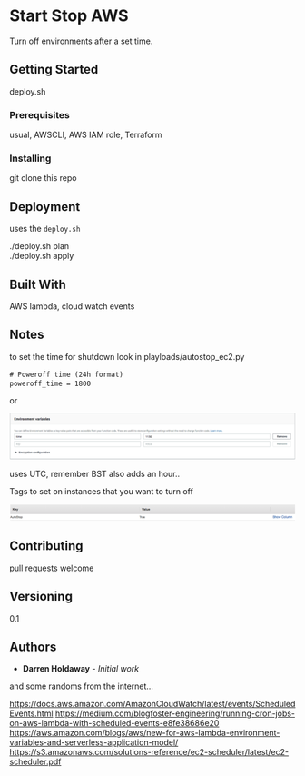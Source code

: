 # Start Stop AWS

Turn off environments after a set time.

## Getting Started

deploy.sh

### Prerequisites

usual, AWSCLI, AWS IAM role, Terraform


### Installing

git clone this repo

## Deployment

uses the ```deploy.sh```

./deploy.sh plan   
./deploy.sh apply   

## Built With

AWS lambda, cloud watch events

## Notes

to set the time for shutdown look in playloads/autostop_ec2.py

```
# Poweroff time (24h format)
poweroff_time = 1800
```

or

![alt text](screen_setting_time.png)

uses UTC, remember BST also adds an hour..

Tags to set on instances that you want to turn off

![alt text](tags.png)

## Contributing

pull requests welcome

## Versioning

0.1

## Authors

* **Darren Holdaway** - *Initial work*

and some randoms from the internet...

https://docs.aws.amazon.com/AmazonCloudWatch/latest/events/ScheduledEvents.html
https://medium.com/blogfoster-engineering/running-cron-jobs-on-aws-lambda-with-scheduled-events-e8fe38686e20
https://aws.amazon.com/blogs/aws/new-for-aws-lambda-environment-variables-and-serverless-application-model/
https://s3.amazonaws.com/solutions-reference/ec2-scheduler/latest/ec2-scheduler.pdf
